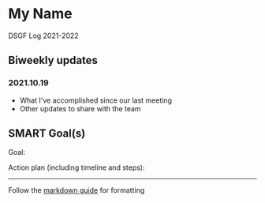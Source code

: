 # My Name

DSGF Log 2021-2022

## Biweekly updates


### 2021.10.19
- What I've accomplished since our last meeting
- Other updates to share with the team


## SMART Goal(s)

Goal: 

Action plan (including timeline and steps):

---

Follow the [markdown guide](../resources/markdown-guide.md) for formatting